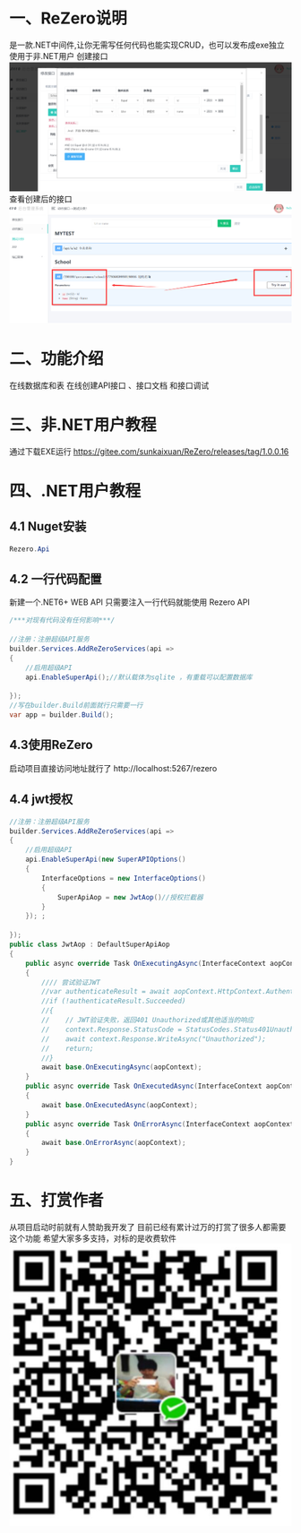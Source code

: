 # 一、ReZero说明
是一款.NET中间件,让你无需写任何代码也能实现CRUD，也可以发布成exe独立使用于非.NET用户
创建接口
![输入图片说明](image4.png)
查看创建后的接口
![输入图片说明](image2.png)


# 二、功能介绍
在线数据库和表
在线创建API接口 、接口文档 和接口调试

 
# 三、非.NET用户教程
通过下载EXE运行
https://gitee.com/sunkaixuan/ReZero/releases/tag/1.0.0.16


# 四、.NET用户教程

## 4.1 Nuget安装
```cs
Rezero.Api 
``` 
## 4.2 一行代码配置
新建一个.NET6+ WEB API
只需要注入一行代码就能使用 Rezero API

```cs
/***对现有代码没有任何影响***/

//注册：注册超级API服务
builder.Services.AddReZeroServices(api =>
{
    //启用超级API
    api.EnableSuperApi();//默认载体为sqlite ，有重载可以配置数据库

});
//写在builder.Build前面就行只需要一行
var app = builder.Build();

```
## 4.3使用ReZero
启动项目直接访问地址就行了
http://localhost:5267/rezero 

## 4.4 jwt授权

```cs
//注册：注册超级API服务
builder.Services.AddReZeroServices(api =>
{
    //启用超级API
    api.EnableSuperApi(new SuperAPIOptions()
    { 
        InterfaceOptions = new InterfaceOptions()
        {
            SuperApiAop = new JwtAop()//授权拦截器
        }
    }); ;

});
public class JwtAop : DefaultSuperApiAop
{
    public async override Task OnExecutingAsync(InterfaceContext aopContext)
    {
        //// 尝试验证JWT  
        //var authenticateResult = await aopContext.HttpContext.AuthenticateAsync(JwtBearerDefaults.AuthenticationScheme);
        //if (!authenticateResult.Succeeded)
        //{
        //    // JWT验证失败，返回401 Unauthorized或其他适当的响应  
        //    context.Response.StatusCode = StatusCodes.Status401Unauthorized;
        //    await context.Response.WriteAsync("Unauthorized");
        //    return;
        //}
        await base.OnExecutingAsync(aopContext);
    }
    public async override Task OnExecutedAsync(InterfaceContext aopContext)
    {
        await base.OnExecutedAsync(aopContext);
    }
    public async override Task OnErrorAsync(InterfaceContext aopContext)
    {
        await base.OnErrorAsync(aopContext);
    }
}
```
# 五、打赏作者
从项目启动时前就有人赞助我开发了
目前已经有累计过万的打赏了很多人都需要这个功能
希望大家多多支持，对标的是收费软件
![输入图片说明](image3.png)
